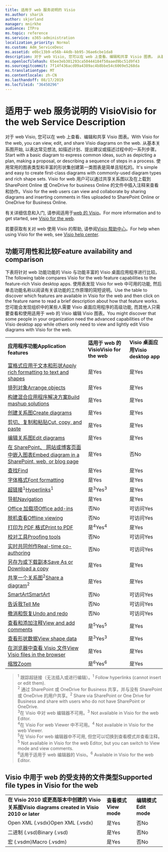 ```yaml
---
title: 适用于 web 服务说明的 Visio
ms.author: sharik
author: skjerland
manager: mnirkhe
audience: ITPro
ms.topic: reference
ms.service: o365-administration
localization_priority: Normal
ms.custom: Adm_ServiceDesc
ms.assetid: e0bc13b9-e56b-44db-bb95-36ae6cbe1da8
description: 对于 web Visio, 您可以在 web 上查看、编辑和共享 Visio 图表。 从基本关系图开始, 以表达常见想法, 如描述计划、提出建议或描述过程中的一系列步骤。 使用常用的图表类型和丰富的形状集创建第一类图表是简单且轻松的。 Visio for web 用户可以通过共享关系图以及在上载到 SharePoint Online 或 OneDrive for business Online 的文件中插入注释来查看和协作。
ms.openlocfilehash: 65ee3eb301293ca50444184f50aaed9bc51d9f43
ms.sourcegitcommit: 7f14f436acd09a4389ac4b8bbe54c6069e5268da
ms.translationtype: MT
ms.contentlocale: zh-CN
ms.lasthandoff: 08/17/2019
ms.locfileid: "36450296"
---
```

# <a name="visio-for-the-web-service-description"></a><span data-ttu-id="2be1c-106">适用于 web 服务说明的 Visio</span><span class="sxs-lookup"><span data-stu-id="2be1c-106">Visio for the web Service Description</span></span>

<span data-ttu-id="2be1c-107">对于 web Visio, 您可以在 web 上查看、编辑和共享 Visio 图表。</span><span class="sxs-lookup"><span data-stu-id="2be1c-107">With Visio for the web, you can view, edit, and share Visio diagrams on the web.</span></span> <span data-ttu-id="2be1c-108">从基本关系图开始, 以表达常见想法, 如描述计划、提出建议或描述过程中的一系列步骤。</span><span class="sxs-lookup"><span data-stu-id="2be1c-108">Start with a basic diagram to express common ideas, such as depicting a plan, making a proposal, or describing a sequence of steps in a process.</span></span> <span data-ttu-id="2be1c-109">使用常用的图表类型和丰富的形状集创建第一类图表是简单且轻松的。</span><span class="sxs-lookup"><span data-stu-id="2be1c-109">It's simple and easy to create first-class diagrams with commonly-used diagram types and rich shape sets.</span></span> <span data-ttu-id="2be1c-110">Visio for web 用户可以通过共享关系图以及在上载到 SharePoint Online 或 OneDrive for business Online 的文件中插入注释来查看和协作。</span><span class="sxs-lookup"><span data-stu-id="2be1c-110">Visio for the web users can view and collaborate by sharing diagrams and inserting comments in files uploaded to SharePoint Online or OneDrive for Business Online.</span></span>
  
<span data-ttu-id="2be1c-111">有关详细信息和入门, 请参阅适用于[web 的 Visio](https://products.office.com/en-US/visio/visio-online)。</span><span class="sxs-lookup"><span data-stu-id="2be1c-111">For more information and to get started, see [Visio for the web](https://products.office.com/en-US/visio/visio-online).</span></span>
  
<span data-ttu-id="2be1c-112">若要获取有关对 web 使用 Visio 的帮助, 请参阅[Visio 帮助中心](https://support.office.com/visio)。</span><span class="sxs-lookup"><span data-stu-id="2be1c-112">For help when using Visio for the web, see [Visio help center](https://support.office.com/visio).</span></span>
  
## <a name="feature-availability-and-comparison"></a><span data-ttu-id="2be1c-113">功能可用性和比较</span><span class="sxs-lookup"><span data-stu-id="2be1c-113">Feature availability and comparison</span></span>

<span data-ttu-id="2be1c-114">下表将针对 web 功能功能的 Visio 与功能丰富的 Visio 桌面应用程序进行比较。</span><span class="sxs-lookup"><span data-stu-id="2be1c-114">The following table compares Visio for the web feature capabilities to the feature-rich Visio desktop apps.</span></span> <span data-ttu-id="2be1c-115">使用表发现 Visio for web 中可用的功能, 然后单击功能名称以阅读有关该功能的工作原理的简短说明。</span><span class="sxs-lookup"><span data-stu-id="2be1c-115">Use the table to discover which features are available in Visio for the web and then click on the feature name to read a brief description about how that feature works.</span></span> <span data-ttu-id="2be1c-116">您可能会发现组织中的某些人需要 Visio 桌面应用程序的高级功能, 而其他人只需要查看和使用适用于 web 的 Visio 编辑 Visio 图表。</span><span class="sxs-lookup"><span data-stu-id="2be1c-116">You might discover that some people in your organization need the advanced capabilities of the Visio desktop app while others only need to view and lightly edit Visio diagrams with Visio for the web.</span></span> 
  
||||
|:-----|:-----|:-----|
|<span data-ttu-id="2be1c-117">**应用程序功能**</span><span class="sxs-lookup"><span data-stu-id="2be1c-117">**Application features**</span></span> <br/> |<span data-ttu-id="2be1c-118">**适用于 web 的 Visio**</span><span class="sxs-lookup"><span data-stu-id="2be1c-118">**Visio for the web**</span></span> <br/> |<span data-ttu-id="2be1c-119">**Visio 桌面应用**</span><span class="sxs-lookup"><span data-stu-id="2be1c-119">**Visio desktop app**</span></span> <br/> |
|[<span data-ttu-id="2be1c-120">富格式应用于文本和形状</span><span class="sxs-lookup"><span data-stu-id="2be1c-120">Apply rich formatting to text and shapes</span></span>](visio-online.md#apply-rich-formatting-to-text-and-shapes) <br/> |<span data-ttu-id="2be1c-121">是</span><span class="sxs-lookup"><span data-stu-id="2be1c-121">Yes</span></span>  <br/> |<span data-ttu-id="2be1c-122">是</span><span class="sxs-lookup"><span data-stu-id="2be1c-122">Yes</span></span>  <br/> |
|[<span data-ttu-id="2be1c-123">排列对象</span><span class="sxs-lookup"><span data-stu-id="2be1c-123">Arrange objects</span></span>](visio-online.md#arrange-objects) <br/> |<span data-ttu-id="2be1c-124">是</span><span class="sxs-lookup"><span data-stu-id="2be1c-124">Yes</span></span>  <br/> |<span data-ttu-id="2be1c-125">是</span><span class="sxs-lookup"><span data-stu-id="2be1c-125">Yes</span></span>  <br/> |
|[<span data-ttu-id="2be1c-126">构建混合应用程序解决方案</span><span class="sxs-lookup"><span data-stu-id="2be1c-126">Build mashup solutions</span></span>](visio-online.md#build-mashup-solutions) <br/> |<span data-ttu-id="2be1c-127">是</span><span class="sxs-lookup"><span data-stu-id="2be1c-127">Yes</span></span>  <br/> |<span data-ttu-id="2be1c-128">是</span><span class="sxs-lookup"><span data-stu-id="2be1c-128">Yes</span></span>  <br/> |
|[<span data-ttu-id="2be1c-129">创建关系图</span><span class="sxs-lookup"><span data-stu-id="2be1c-129">Create diagrams</span></span>](visio-online.md#create-diagrams) <br/> |<span data-ttu-id="2be1c-130">是</span><span class="sxs-lookup"><span data-stu-id="2be1c-130">Yes</span></span>  <br/> |<span data-ttu-id="2be1c-131">是</span><span class="sxs-lookup"><span data-stu-id="2be1c-131">Yes</span></span>  <br/> |
|[<span data-ttu-id="2be1c-132">剪切、复制和粘贴</span><span class="sxs-lookup"><span data-stu-id="2be1c-132">Cut, copy, and paste</span></span>](visio-online.md#cut-copy-and-paste) <br/> |<span data-ttu-id="2be1c-133">是</span><span class="sxs-lookup"><span data-stu-id="2be1c-133">Yes</span></span>  <br/> |<span data-ttu-id="2be1c-134">是</span><span class="sxs-lookup"><span data-stu-id="2be1c-134">Yes</span></span>  <br/> |
|[<span data-ttu-id="2be1c-135">编辑关系图</span><span class="sxs-lookup"><span data-stu-id="2be1c-135">Edit diagrams</span></span>](visio-online.md#edit-diagrams) <br/> |<span data-ttu-id="2be1c-136">是</span><span class="sxs-lookup"><span data-stu-id="2be1c-136">Yes</span></span>  <br/> |<span data-ttu-id="2be1c-137">是</span><span class="sxs-lookup"><span data-stu-id="2be1c-137">Yes</span></span>  <br/> |
|[<span data-ttu-id="2be1c-138">在 SharePoint、 网站或博客页面中嵌入图表</span><span class="sxs-lookup"><span data-stu-id="2be1c-138">Embed diagram in a SharePoint, web, or blog page</span></span>](visio-online.md#embed-diagram-in-a-sharepoint-web-or-blog-page) <br/> |<span data-ttu-id="2be1c-139">是</span><span class="sxs-lookup"><span data-stu-id="2be1c-139">Yes</span></span>  <br/> |<span data-ttu-id="2be1c-140">否</span><span class="sxs-lookup"><span data-stu-id="2be1c-140">No</span></span>  <br/> |
|[<span data-ttu-id="2be1c-141">查找</span><span class="sxs-lookup"><span data-stu-id="2be1c-141">Find</span></span>](visio-online.md#find) <br/> |<span data-ttu-id="2be1c-142">是</span><span class="sxs-lookup"><span data-stu-id="2be1c-142">Yes</span></span>  <br/> |<span data-ttu-id="2be1c-143">是</span><span class="sxs-lookup"><span data-stu-id="2be1c-143">Yes</span></span>  <br/> |
|[<span data-ttu-id="2be1c-144">字体格式</span><span class="sxs-lookup"><span data-stu-id="2be1c-144">Font formatting</span></span>](visio-online.md#font-formatting) <br/> |<span data-ttu-id="2be1c-145">是</span><span class="sxs-lookup"><span data-stu-id="2be1c-145">Yes</span></span>  <br/> |<span data-ttu-id="2be1c-146">是</span><span class="sxs-lookup"><span data-stu-id="2be1c-146">Yes</span></span>  <br/> |
|<span data-ttu-id="2be1c-147">[超链接](visio-online.md#hyperlinks)<sup>1</sup></span><span class="sxs-lookup"><span data-stu-id="2be1c-147">[Hyperlinks](visio-online.md#hyperlinks)<sup>1</sup></span></span> <br/> |<span data-ttu-id="2be1c-148">是<sup>3</sup></span><span class="sxs-lookup"><span data-stu-id="2be1c-148">Yes<sup>3</sup></span></span> <br/> |<span data-ttu-id="2be1c-149">是</span><span class="sxs-lookup"><span data-stu-id="2be1c-149">Yes</span></span>  <br/> |
|[<span data-ttu-id="2be1c-150">导航</span><span class="sxs-lookup"><span data-stu-id="2be1c-150">Navigation</span></span>](visio-online.md#navigation) <br/> |<span data-ttu-id="2be1c-151">是</span><span class="sxs-lookup"><span data-stu-id="2be1c-151">Yes</span></span>  <br/> |<span data-ttu-id="2be1c-152">是</span><span class="sxs-lookup"><span data-stu-id="2be1c-152">Yes</span></span>  <br/> |
|[<span data-ttu-id="2be1c-153">Office 加载项</span><span class="sxs-lookup"><span data-stu-id="2be1c-153">Office add-ins</span></span>](visio-online.md#office-add-ins) <br/> |<span data-ttu-id="2be1c-154">否</span><span class="sxs-lookup"><span data-stu-id="2be1c-154">No</span></span>  <br/> |<span data-ttu-id="2be1c-155">可访问</span><span class="sxs-lookup"><span data-stu-id="2be1c-155">Yes</span></span>  <br/> |
|[<span data-ttu-id="2be1c-156">脱机查看</span><span class="sxs-lookup"><span data-stu-id="2be1c-156">Offline viewing</span></span>](visio-online.md#offline-viewing) <br/> |<span data-ttu-id="2be1c-157">否</span><span class="sxs-lookup"><span data-stu-id="2be1c-157">No</span></span>  <br/> |<span data-ttu-id="2be1c-158">可访问</span><span class="sxs-lookup"><span data-stu-id="2be1c-158">Yes</span></span>  <br/> |
|[<span data-ttu-id="2be1c-159">打印为 PDF 格式</span><span class="sxs-lookup"><span data-stu-id="2be1c-159">Print to PDF </span></span>](visio-online.md#print-to-pdf) <br/> |<span data-ttu-id="2be1c-160">是<sup>4</sup></span><span class="sxs-lookup"><span data-stu-id="2be1c-160">Yes<sup>4</sup></span></span> <br/> |<span data-ttu-id="2be1c-161">是</span><span class="sxs-lookup"><span data-stu-id="2be1c-161">Yes</span></span>  <br/> |
|[<span data-ttu-id="2be1c-162">校对工具</span><span class="sxs-lookup"><span data-stu-id="2be1c-162">Proofing tools</span></span>](visio-online.md#proofing-tools) <br/> |<span data-ttu-id="2be1c-163">否</span><span class="sxs-lookup"><span data-stu-id="2be1c-163">No</span></span>  <br/> |<span data-ttu-id="2be1c-164">可访问</span><span class="sxs-lookup"><span data-stu-id="2be1c-164">Yes</span></span>  <br/> |
|[<span data-ttu-id="2be1c-165">实时共同创作</span><span class="sxs-lookup"><span data-stu-id="2be1c-165">Real-time co-authoring</span></span>](visio-online.md#real-time-co-authoring) <br/> |<span data-ttu-id="2be1c-166">否</span><span class="sxs-lookup"><span data-stu-id="2be1c-166">No</span></span>  <br/> |<span data-ttu-id="2be1c-167">可访问</span><span class="sxs-lookup"><span data-stu-id="2be1c-167">Yes</span></span>  <br/> |
|[<span data-ttu-id="2be1c-168">另存为或下载副本</span><span class="sxs-lookup"><span data-stu-id="2be1c-168">Save As or Download a copy</span></span>](visio-online.md#save-as-or-download-a-copy) <br/> |<span data-ttu-id="2be1c-169">是</span><span class="sxs-lookup"><span data-stu-id="2be1c-169">Yes</span></span>  <br/> |<span data-ttu-id="2be1c-170">是</span><span class="sxs-lookup"><span data-stu-id="2be1c-170">Yes</span></span>  <br/> |
|<span data-ttu-id="2be1c-171">[共享一个关系图](visio-online.md#share-a-diagram)<sup>2</sup></span><span class="sxs-lookup"><span data-stu-id="2be1c-171">[Share a diagram](visio-online.md#share-a-diagram)<sup>2</sup></span></span> <br/> |<span data-ttu-id="2be1c-172">是</span><span class="sxs-lookup"><span data-stu-id="2be1c-172">Yes</span></span>  <br/> |<span data-ttu-id="2be1c-173">是</span><span class="sxs-lookup"><span data-stu-id="2be1c-173">Yes</span></span>  <br/> |
|[<span data-ttu-id="2be1c-174">SmartArt</span><span class="sxs-lookup"><span data-stu-id="2be1c-174">SmartArt</span></span>](visio-online.md#smartart) <br/> |<span data-ttu-id="2be1c-175">否</span><span class="sxs-lookup"><span data-stu-id="2be1c-175">No</span></span>  <br/> |<span data-ttu-id="2be1c-176">可访问</span><span class="sxs-lookup"><span data-stu-id="2be1c-176">Yes</span></span>  <br/> |
|[<span data-ttu-id="2be1c-177">告诉我</span><span class="sxs-lookup"><span data-stu-id="2be1c-177">Tell Me</span></span>](visio-online.md#tell-me) <br/> |<span data-ttu-id="2be1c-178">否</span><span class="sxs-lookup"><span data-stu-id="2be1c-178">No</span></span>  <br/> |<span data-ttu-id="2be1c-179">可访问</span><span class="sxs-lookup"><span data-stu-id="2be1c-179">Yes</span></span>  <br/> |
|[<span data-ttu-id="2be1c-180">撤消和恢复</span><span class="sxs-lookup"><span data-stu-id="2be1c-180">Undo and redo</span></span>](visio-online.md#undo-and-redo) <br/> |<span data-ttu-id="2be1c-181">否</span><span class="sxs-lookup"><span data-stu-id="2be1c-181">No</span></span>  <br/> |<span data-ttu-id="2be1c-182">可访问</span><span class="sxs-lookup"><span data-stu-id="2be1c-182">Yes</span></span>  <br/> |
|[<span data-ttu-id="2be1c-183">查看和添加注释</span><span class="sxs-lookup"><span data-stu-id="2be1c-183">View and add comments</span></span>](visio-online.md#view-and-add-comments) <br/> |<span data-ttu-id="2be1c-184">是<sup>5</sup></span><span class="sxs-lookup"><span data-stu-id="2be1c-184">Yes<sup>5</sup></span></span> <br/> |<span data-ttu-id="2be1c-185">是</span><span class="sxs-lookup"><span data-stu-id="2be1c-185">Yes</span></span>  <br/> |
|[<span data-ttu-id="2be1c-186">查看形状数据</span><span class="sxs-lookup"><span data-stu-id="2be1c-186">View shape data</span></span>](visio-online.md#view-shape-data) <br/> |<span data-ttu-id="2be1c-187">是<sup>3</sup></span><span class="sxs-lookup"><span data-stu-id="2be1c-187">Yes<sup>3</sup></span></span> <br/> |<span data-ttu-id="2be1c-188">是</span><span class="sxs-lookup"><span data-stu-id="2be1c-188">Yes</span></span>  <br/> |
|[<span data-ttu-id="2be1c-189">在浏览器中查看 Visio 文件</span><span class="sxs-lookup"><span data-stu-id="2be1c-189">View Visio files in the browser</span></span>](visio-online.md#view-visio-files-in-the-browser) <br/> |<span data-ttu-id="2be1c-190">是</span><span class="sxs-lookup"><span data-stu-id="2be1c-190">Yes</span></span>  <br/> |<span data-ttu-id="2be1c-191">是</span><span class="sxs-lookup"><span data-stu-id="2be1c-191">Yes</span></span>  <br/> |
|[<span data-ttu-id="2be1c-192">缩放</span><span class="sxs-lookup"><span data-stu-id="2be1c-192">Zoom</span></span>](visio-online.md#zoom) <br/> |<span data-ttu-id="2be1c-193">是<sup>6</sup></span><span class="sxs-lookup"><span data-stu-id="2be1c-193">Yes<sup>6</sup></span></span> <br/> |<span data-ttu-id="2be1c-194">是</span><span class="sxs-lookup"><span data-stu-id="2be1c-194">Yes</span></span>  <br/> |
   
> <span data-ttu-id="2be1c-195"><sup>1</sup> 跟踪超链接（无法插入或进行编辑）。</span><span class="sxs-lookup"><span data-stu-id="2be1c-195"><sup>1</sup> Follow hyperlinks (cannot insert or edit them).</span></span> 
<br/><span data-ttu-id="2be1c-196"><sup>2</sup> 通过 SharePoint 或 OneDrive for Business 共享，并与没有 SharePoint 或 OneDrive 的用户共享。</span><span class="sxs-lookup"><span data-stu-id="2be1c-196"><sup>2</sup> Share via SharePoint or One Drive for Business and share with users who do not have SharePoint or OneDrive.</span></span> 
<br/> <span data-ttu-id="2be1c-197"><sup>3</sup>在 Visio 中对 web 编辑器不可用。</span><span class="sxs-lookup"><span data-stu-id="2be1c-197"><sup>3</sup> Not available in Visio for the web Editor.</span></span>
<br/><span data-ttu-id="2be1c-198"><sup>4</sup>在 Visio For web Viewer 中不可用。</span><span class="sxs-lookup"><span data-stu-id="2be1c-198"><sup>4</sup> Not available in Visio for the web Viewer.</span></span> 
<br/><span data-ttu-id="2be1c-199"><sup>5</sup>在 Visio For web 编辑器中不可用, 但您可以切换到查看模式并查看注释。</span><span class="sxs-lookup"><span data-stu-id="2be1c-199"><sup>5</sup> Not available in Visio for the web Editor, but you can switch to View mode and view comments.</span></span> 
<br/><span data-ttu-id="2be1c-200"><sup>6</sup>适用于适用于 web 编辑器的 Visio。</span><span class="sxs-lookup"><span data-stu-id="2be1c-200"><sup>6</sup> Available in Visio for the web Editor.</span></span> 
  
## <a name="supported-file-types-in-visio-for-the-web"></a><span data-ttu-id="2be1c-201">Visio 中用于 web 的受支持的文件类型</span><span class="sxs-lookup"><span data-stu-id="2be1c-201">Supported file types in Visio for the web</span></span>

||||
|:-----|:-----|:-----|
|<span data-ttu-id="2be1c-202">**在 Visio 2010 或更高版本中创建的 Visio 关系图**</span><span class="sxs-lookup"><span data-stu-id="2be1c-202">**Visio diagrams created in Visio 2010 or later**</span></span> <br/> |<span data-ttu-id="2be1c-203">**查看模式**</span><span class="sxs-lookup"><span data-stu-id="2be1c-203">**View mode**</span></span> <br/> |<span data-ttu-id="2be1c-204">**编辑模式**</span><span class="sxs-lookup"><span data-stu-id="2be1c-204">**Edit mode**</span></span> <br/> |
|<span data-ttu-id="2be1c-205">Open XML (.vsdx)</span><span class="sxs-lookup"><span data-stu-id="2be1c-205">Open XML (.vsdx)</span></span>  <br/> |<span data-ttu-id="2be1c-206">是</span><span class="sxs-lookup"><span data-stu-id="2be1c-206">Yes</span></span>  <br/> |<span data-ttu-id="2be1c-207">否</span><span class="sxs-lookup"><span data-stu-id="2be1c-207">No</span></span>  <br/> |
|<span data-ttu-id="2be1c-208">二进制 (.vsd)</span><span class="sxs-lookup"><span data-stu-id="2be1c-208">Binary (.vsd)</span></span>  <br/> |<span data-ttu-id="2be1c-209">是</span><span class="sxs-lookup"><span data-stu-id="2be1c-209">Yes</span></span>  <br/> |<span data-ttu-id="2be1c-210">否</span><span class="sxs-lookup"><span data-stu-id="2be1c-210">No</span></span>  <br/> |
|<span data-ttu-id="2be1c-211">宏 (.vsdm)</span><span class="sxs-lookup"><span data-stu-id="2be1c-211">Macro (.vsdm)</span></span>  <br/> |<span data-ttu-id="2be1c-212">是</span><span class="sxs-lookup"><span data-stu-id="2be1c-212">Yes</span></span>  <br/> |<span data-ttu-id="2be1c-213">否</span><span class="sxs-lookup"><span data-stu-id="2be1c-213">No</span></span>  <br/> |
   

